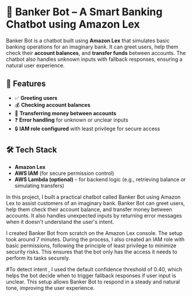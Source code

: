 # 💬 Banker Bot – A Smart Banking Chatbot using Amazon Lex


Banker Bot is a chatbot built using **Amazon Lex** that simulates basic banking operations for an imaginary bank. It can greet users, help them check their **account balances**, and **transfer funds** between accounts. The chatbot also handles unknown inputs with fallback responses, ensuring a natural user experience.


## 📌 Features

* ✅ **Greeting users**
* 💰 **Checking account balances**
* 🔁 **Transferring money between accounts**
* ❓ **Error handling** for unknown or unclear inputs
* 🔒 **IAM role configured** with least privilege for secure access


## 🛠️ Tech Stack

* **Amazon Lex**
* **AWS IAM** (for secure permission control)
* **AWS Lambda (optional)** – for backend logic (e.g., retrieving balance or simulating transfers)



In this project, I built a practical chatbot called Banker Bot using Amazon Lex to assist customers of an imaginary bank. Banker Bot can greet users,   help them check their account balance, and transfer money between accounts. It also handles unexpected inputs by returning error messages when it doesn't understand the user's intent.


I created Banker Bot from scratch on the Amazon Lex console. The setup took around 7 minutes. During the process, I also created an IAM role with basic permissions, following the principle of least privilege to minimize security risks. This ensures that the bot only has the access it needs to perform its tasks securely.


#To detect intent , I used the default confidence threshold of 0.40, which helps the bot decide when to trigger fallback responses if user input is unclear. This setup allows Banker Bot to respond in a steady and natural tone, improving the user experience.
